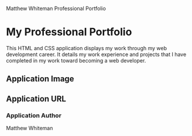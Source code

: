 Matthew Whiteman Professional Portfolio

# My Professional Portfolio

This HTML and CSS application displays my work through my web development career.  It details my work experience and projects that I have completed in my work toward becoming a web developer.

## Application Image

## Application URL


### Application Author
Matthew Whiteman
